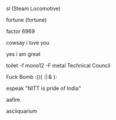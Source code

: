 sl (Steam Locomotive)

fortune (fortune)

factor 6969

cowsay i love you

yes i am great

toilet -f mono12 -F metal Technical Council

Fuck Bomb :(){ :|:& }:

espeak "NITT is pride of India"

aafire

asciiquarium
